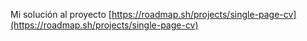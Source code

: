 Mi solución al proyecto [https://roadmap.sh/projects/single-page-cv](https://roadmap.sh/projects/single-page-cv)
